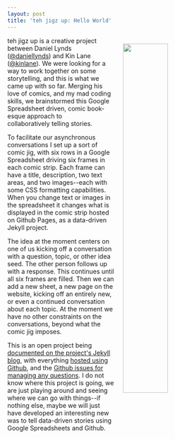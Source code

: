 ```yaml
---
layout: post
title: 'teh jigz up: Hello World'
---
```

<p><img style="padding: 15px;" src="http://kinlane-productions.s3.amazonaws.com/api_evangelist_site/blog/screen_shot_2016_10_18_at_7.12.57_pm.png" alt="" width="45%" align="right" /></p>
<p>teh jigz&nbsp;up is a creative project between&nbsp;Daniel Lynds (<a href="https://twitter.com/daniellynds">@daniellynds</a>) and Kin Lane (<a href="https://twitter.com/kinlane">@kinlane</a>). We were looking for a way to work together on some storytelling, and this is what we came up with so far. Merging his love of comics, and my mad coding skills, we brainstormed this Google Spreadsheet driven, comic book-esque&nbsp;approach to collaboratively&nbsp;telling stories.</p>
<p>To facilitate our asynchronous conversations I set up a sort of comic jig, with six rows in a Google Spreadsheet driving six frames in each comic strip. Each frame can have a title, description, two text areas, and two images--each with some CSS formatting capabilities. When you change text or images in the spreadsheet it changes what is displayed in the comic strip hosted on Github Pages, as a data-driven Jekyll project.</p>
<p>The idea at the moment centers on one of us&nbsp;kicking off a conversation with a question, topic, or other idea seed. The other person follows up with a response. This continues until all six frames are filled. Then we can add a new sheet, a new page on the website, kicking off an entirely new, or even a continued conversation about each topic. At the moment we have no other constraints on the conversations, beyond what the comic jig imposes.&nbsp;</p>
<p>This is an open project being <a href="https://kinlane.github.io/teh-jigz-up/">documented on the project's Jekyll blog</a>, with everything <a href="https://github.com/api-evangelist-tools/openapi-spec-google-spreadsheet-to-jekyll-github-yaml">hosted using Github</a>, and the <a href="https://github.com/api-evangelist-tools/openapi-spec-google-spreadsheet-to-jekyll-github-yaml/issues">Github issues for managing any questions</a>. I do not know where this project is going, we are just playing around and seeing where we can go with things--if nothing else, maybe we will just have developed an interesting new was to tell data-driven stories using Google Spreadsheets and Github.</p>